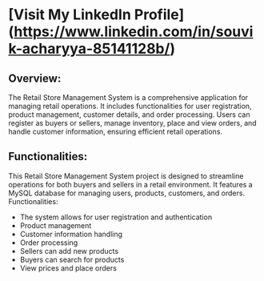 # [Visit My LinkedIn Profile] (https://www.linkedin.com/in/souvik-acharyya-85141128b/)

## Overview:

The Retail Store Management System is a comprehensive application for managing retail operations. It includes functionalities for user registration, product management, customer details, and order processing. Users can register as buyers or sellers, manage inventory, place and view orders, and handle customer information, ensuring efficient retail operations.

## Functionalities:

This Retail Store Management System project is designed to streamline operations for both buyers and sellers in a retail environment. It features a MySQL database for managing users, products, customers, and orders. 
Functionalities:
- The system allows for user registration and authentication
- Product management
- Customer information handling
- Order processing
- Sellers can add new products
- Buyers can search for products
- View prices and place orders
